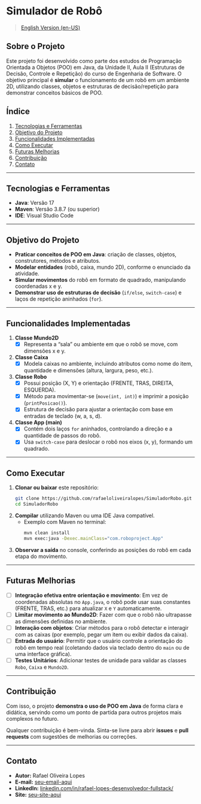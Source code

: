# Simulador de Robô

> [English Version (en-US)](README.en.md)

## Sobre o Projeto
Este projeto foi desenvolvido como parte dos estudos de Programação Orientada a Objetos (POO) em Java, da Unidade II, Aula II (Estruturas de Decisão, Controle e Repetição) do curso de Engenharia de Software. O objetivo principal é **simular** o funcionamento de um robô em um ambiente 2D, utilizando classes, objetos e estruturas de decisão/repetição para demonstrar conceitos básicos de POO.

## Índice
1. [Tecnologias e Ferramentas](#tecnologias-e-ferramentas)  
2. [Objetivo do Projeto](#objetivo-do-projeto)  
3. [Funcionalidades Implementadas](#funcionalidades-implementadas)  
4. [Como Executar](#como-executar)  
5. [Futuras Melhorias](#futuras-melhorias)  
6. [Contribuição](#contribuição)  
7. [Contato](#contato)

---

## Tecnologias e Ferramentas
- **Java**: Versão 17  
- **Maven**: Versão 3.8.7 (ou superior)  
- **IDE**: Visual Studio Code  

---

## Objetivo do Projeto
- **Praticar conceitos de POO em Java**: criação de classes, objetos, construtores, métodos e atributos.  
- **Modelar entidades** (robô, caixa, mundo 2D), conforme o enunciado da atividade.  
- **Simular movimentos** do robô em formato de quadrado, manipulando coordenadas x e y.  
- **Demonstrar uso de estruturas de decisão** (`if/else`, `switch-case`) e laços de repetição aninhados (`for`).  

---

## Funcionalidades Implementadas

1. **Classe Mundo2D**  
   - [x] Representa a “sala” ou ambiente em que o robô se move, com dimensões x e y.

2. **Classe Caixa**  
   - [x] Modela caixas no ambiente, incluindo atributos como nome do item, quantidade e dimensões (altura, largura, peso, etc.).

3. **Classe Robo**  
   - [x] Possui posição (X, Y) e orientação (FRENTE, TRAS, DIREITA, ESQUERDA).  
   - [x] Método para movimentar-se (`move(int, int)`) e imprimir a posição (`printPosicao()`).  
   - [x] Estrutura de decisão para ajustar a orientação com base em entradas de teclado (w, a, s, d).

4. **Classe App (main)**  
   - [x] Contém dois laços `for` aninhados, controlando a direção e a quantidade de passos do robô.  
   - [x] Usa `switch-case` para deslocar o robô nos eixos (x, y), formando um quadrado.

---

## Como Executar

1. **Clonar ou baixar** este repositório:
   ```bash
   git clone https://github.com/rafaeloliveiralopes/SimuladorRobo.git
   cd SimuladorRobo
   ```
2. **Compilar** utilizando Maven ou uma IDE Java compatível.  
   - Exemplo com Maven no terminal:
     ```bash
     mvn clean install
     mvn exec:java -Dexec.mainClass="com.roboproject.App"
     ```
3. **Observar a saída** no console, conferindo as posições do robô em cada etapa do movimento.

---

## Futuras Melhorias

- [ ] **Integração efetiva entre orientação e movimento**: Em vez de coordenadas absolutas no `App.java`, o robô pode usar suas constantes (FRENTE, TRAS, etc.) para atualizar `X` e `Y` automaticamente.  
- [ ] **Limitar movimento ao Mundo2D**: Fazer com que o robô não ultrapasse as dimensões definidas no ambiente.  
- [ ] **Interação com objetos**: Criar métodos para o robô detectar e interagir com as caixas (por exemplo, pegar um item ou exibir dados da caixa).  
- [ ] **Entrada do usuário**: Permitir que o usuário controle a orientação do robô em tempo real (coletando dados via teclado dentro do `main` ou de uma interface gráfica).  
- [ ] **Testes Unitários**: Adicionar testes de unidade para validar as classes `Robo`, `Caixa` e `Mundo2D`.

---

## Contribuição
Com isso, o projeto **demonstra o uso de POO em Java** de forma clara e didática, servindo como um ponto de partida para outros projetos mais complexos no futuro.

Qualquer contribuição é bem-vinda. Sinta-se livre para abrir **issues** e **pull requests** com sugestões de melhorias ou correções.

---

## Contato
- **Autor:** Rafael Oliveira Lopes  
- **E-mail:** [seu-email-aqui](mailto:seu-email-aqui)  
- **LinkedIn:** [linkedin.com/in/rafael-lopes-desenvolvedor-fullstack/](https://www.linkedin.com/in/rafael-lopes-desenvolvedor-fullstack/)  
- **Site:** [seu-site-aqui](https://seu-site-aqui)
